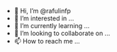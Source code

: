 - 👋 Hi, I’m @rafulinfp
- 👀 I’m interested in ...
- 🌱 I’m currently learning ...
- 💞️ I’m looking to collaborate on ...
- 📫 How to reach me ...

<!---
rafulinfp/rafulinfp is a ✨ special ✨ repository because its `README.md` (this file) appears on your GitHub profile.
You can click the Preview link to take a look at your changes.
--->
